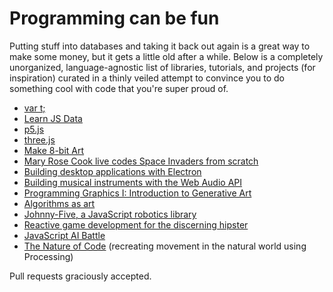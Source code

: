# Programming can be fun

Putting stuff into databases and taking it back out again is a great way to make some money, but it gets a little old after a while. Below is a completely unorganized, language-agnostic list of libraries, tutorials, and projects (for inspiration) curated in a thinly veiled attempt to convince you to do something cool with code that you're super proud of.

* [var t;](http://vart.institute)
* [Learn JS Data](http://learnjsdata.com)
* [p5.js](http://p5js.org)
* [three.js](http://threejs.org)
* [Make 8-bit Art](http://make8bitart.com)
* [Mary Rose Cook live codes Space Invaders from scratch](https://vimeo.com/105955605)
* [Building desktop applications with Electron](https://medium.com/developers-writing/building-a-desktop-application-with-electron-204203eeb658)
* [Building musical instruments with the Web Audio API](http://www.stevekinney.net/videos/#itemId=5591b17be4b05fd28f98d438)
* [Programming Graphics I: Introduction to Generative Art](https://www.skillshare.com/classes/design/Programming-Graphics-I-Introduction-to-Generative-Art/782118657)
* [Algorithms as art](https://labs.ideo.com/2014/06/04/painting-with-code/)
* [Johnny-Five, a JavaScript robotics library](http://johnny-five.io)
* [Reactive game development for the discerning hipster](https://www.youtube.com/watch?v=FLSNm7AIBoM)
* [JavaScript AI Battle](http://javier.xyz/clashjs/)
* [The Nature of Code](http://natureofcode.com/) (recreating movement in the natural world using Processing)

Pull requests graciously accepted.
